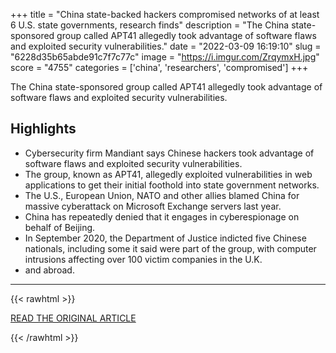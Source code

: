 +++
title = "China state-backed hackers compromised networks of at least 6 U.S. state governments, research finds"
description = "The China state-sponsored group called APT41 allegedly took advantage of software flaws and exploited security vulnerabilities."
date = "2022-03-09 16:19:10"
slug = "6228d35b65abde91c7f7c77c"
image = "https://i.imgur.com/ZrqymxH.jpg"
score = "4755"
categories = ['china', 'researchers', 'compromised']
+++

The China state-sponsored group called APT41 allegedly took advantage of software flaws and exploited security vulnerabilities.

## Highlights

- Cybersecurity firm Mandiant says Chinese hackers took advantage of software flaws and exploited security vulnerabilities.
- The group, known as APT41, allegedly exploited vulnerabilities in web applications to get their initial foothold into state government networks.
- The U.S., European Union, NATO and other allies blamed China for massive cyberattack on Microsoft Exchange servers last year.
- China has repeatedly denied that it engages in cyberespionage on behalf of Beijing.
- In September 2020, the Department of Justice indicted five Chinese nationals, including some it said were part of the group, with computer intrusions affecting over 100 victim companies in the U.K.
- and abroad.

---

{{< rawhtml >}}
  <p class="article-category">
    <a target="_blank" href="https://www.cnbc.com/2022/03/09/china-state-backed-hackers-compromised-6-us-state-governments-report.html">READ THE ORIGINAL ARTICLE</a>
  </p>
{{< /rawhtml >}}
